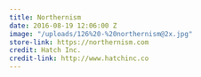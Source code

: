 ```yaml
---
title: Northernism
date: 2016-08-19 12:06:00 Z
image: "/uploads/126%20-%20northernism@2x.jpg"
store-link: https://northernism.com
credit: Hatch Inc.
credit-link: http://www.hatchinc.co
---
```


